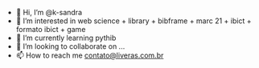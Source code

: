 - 👋 Hi, I’m @k-sandra
- 👀 I’m interested in web science + library + bibframe + marc 21 + ibict + formato ibict + game
- 🌱 I’m currently learning pythib
- 💞️ I’m looking to collaborate on ...
- 📫 How to reach me contato@liveras.com.br

<!---
k-sandra/k-sandra is a ✨ special ✨ repository because its `README.md` (this file) appears on your GitHub profile.
You can click the Preview link to take a look at your changes.
--->
